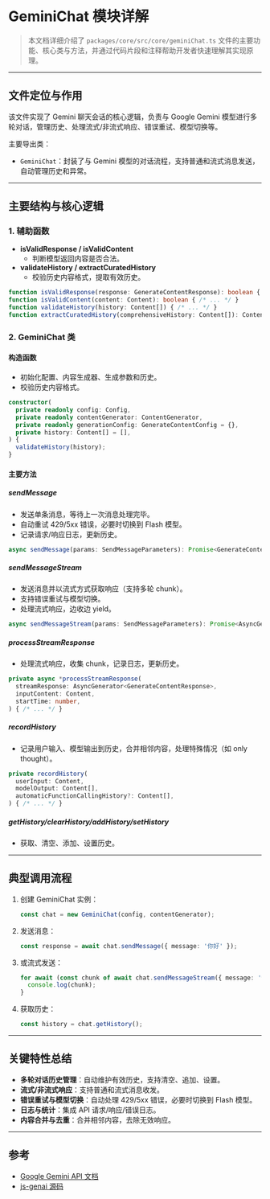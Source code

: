 # GeminiChat 模块详解

> 本文档详细介绍了 `packages/core/src/core/geminiChat.ts` 文件的主要功能、核心类与方法，并通过代码片段和注释帮助开发者快速理解其实现原理。

---

## 文件定位与作用

该文件实现了 Gemini 聊天会话的核心逻辑，负责与 Google Gemini 模型进行多轮对话，管理历史、处理流式/非流式响应、错误重试、模型切换等。

主要导出类：
- `GeminiChat`：封装了与 Gemini 模型的对话流程，支持普通和流式消息发送，自动管理历史和异常。

---

## 主要结构与核心逻辑

### 1. 辅助函数

- **isValidResponse / isValidContent**
  - 判断模型返回内容是否合法。
- **validateHistory / extractCuratedHistory**
  - 校验历史内容格式，提取有效历史。

```ts
function isValidResponse(response: GenerateContentResponse): boolean { /* ... */ }
function isValidContent(content: Content): boolean { /* ... */ }
function validateHistory(history: Content[]) { /* ... */ }
function extractCuratedHistory(comprehensiveHistory: Content[]): Content[] { /* ... */ }
```

### 2. GeminiChat 类

#### 构造函数

- 初始化配置、内容生成器、生成参数和历史。
- 校验历史内容格式。

```ts
constructor(
  private readonly config: Config,
  private readonly contentGenerator: ContentGenerator,
  private readonly generationConfig: GenerateContentConfig = {},
  private history: Content[] = [],
) {
  validateHistory(history);
}
```

#### 主要方法

##### sendMessage
- 发送单条消息，等待上一次消息处理完毕。
- 自动重试 429/5xx 错误，必要时切换到 Flash 模型。
- 记录请求/响应日志，更新历史。

```ts
async sendMessage(params: SendMessageParameters): Promise<GenerateContentResponse> { /* ... */ }
```

##### sendMessageStream
- 发送消息并以流式方式获取响应（支持多轮 chunk）。
- 支持错误重试与模型切换。
- 处理流式响应，边收边 yield。

```ts
async sendMessageStream(params: SendMessageParameters): Promise<AsyncGenerator<GenerateContentResponse>> { /* ... */ }
```

##### processStreamResponse
- 处理流式响应，收集 chunk，记录日志，更新历史。

```ts
private async *processStreamResponse(
  streamResponse: AsyncGenerator<GenerateContentResponse>,
  inputContent: Content,
  startTime: number,
) { /* ... */ }
```

##### recordHistory
- 记录用户输入、模型输出到历史，合并相邻内容，处理特殊情况（如 only thought）。

```ts
private recordHistory(
  userInput: Content,
  modelOutput: Content[],
  automaticFunctionCallingHistory?: Content[],
) { /* ... */ }
```

##### getHistory/clearHistory/addHistory/setHistory
- 获取、清空、添加、设置历史。

---

## 典型调用流程

1. 创建 GeminiChat 实例：
   ```ts
   const chat = new GeminiChat(config, contentGenerator);
   ```
2. 发送消息：
   ```ts
   const response = await chat.sendMessage({ message: '你好' });
   ```
3. 或流式发送：
   ```ts
   for await (const chunk of await chat.sendMessageStream({ message: '你好' })) {
     console.log(chunk);
   }
   ```
4. 获取历史：
   ```ts
   const history = chat.getHistory();
   ```

---

## 关键特性总结

- **多轮对话历史管理**：自动维护有效历史，支持清空、追加、设置。
- **流式/非流式响应**：支持普通和流式消息收发。
- **错误重试与模型切换**：自动处理 429/5xx 错误，必要时切换到 Flash 模型。
- **日志与统计**：集成 API 请求/响应/错误日志。
- **内容合并与去重**：合并相邻内容，去除无效响应。

---

## 参考
- [Google Gemini API 文档](https://ai.google.dev/)
- [js-genai 源码](https://github.com/googleapis/js-genai) 